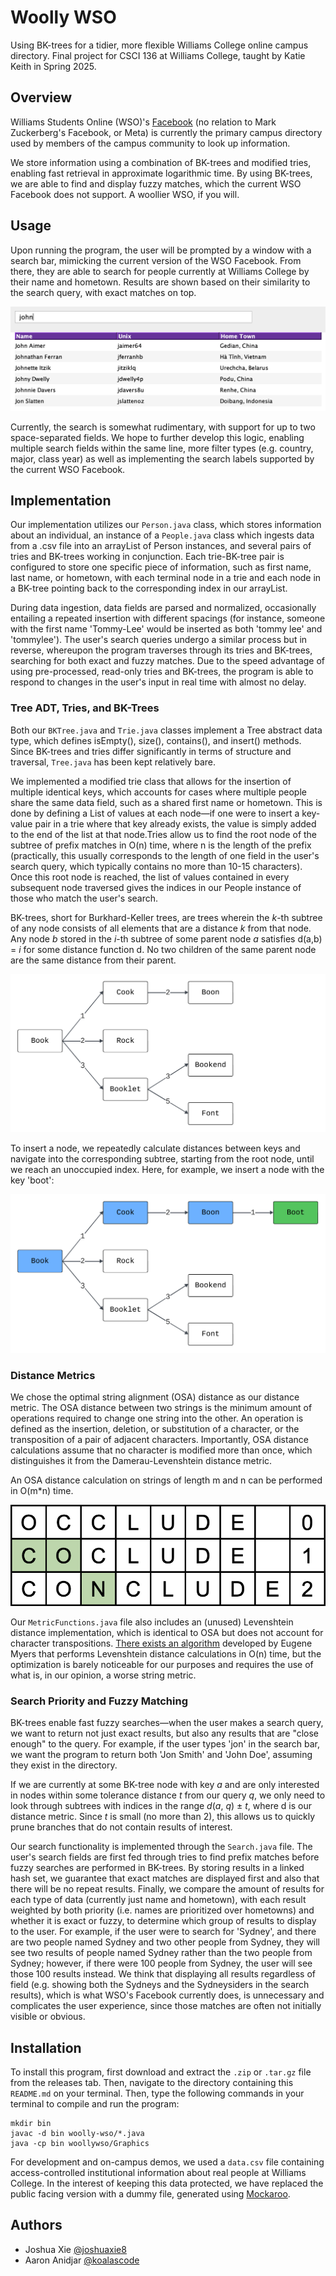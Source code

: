 # Woolly WSO

Using BK-trees for a tidier, more flexible Williams College online campus directory. Final project for CSCI 136 at Williams College, taught by Katie Keith in Spring 2025.
## Overview

Williams Students Online (WSO)'s [Facebook](https://wso.williams.edu/facebook/help) (no relation to Mark Zuckerberg's Facebook, or Meta) is currently the primary campus directory used by members of the campus community to look up information.

We store information using a combination of BK-trees and modified tries, enabling fast retrieval in approximate logarithmic time. By using BK-trees, we are able to find and display fuzzy matches, which the current WSO Facebook does not support. A woollier WSO, if you will.
## Usage

Upon running the program, the user will be prompted by a window with a search bar, mimicking the current version of the WSO Facebook. From there, they are able to search for people currently at Williams College by their name and hometown. Results are shown based on their similarity to the search query, with exact matches on top.

![Example of UI, with user query 'john' on the dummy csv](https://github.com/joshuaxie8/cs136-jx4-aa37-final/blob/main/figs/ui.png?raw=true)

Currently, the search is somewhat rudimentary, with support for up to two space-separated fields. We hope to further develop this logic, enabling multiple search fields within the same line, more filter types (e.g. country, major, class year) as well as implementing the search labels supported by the current WSO Facebook.
## Implementation

Our implementation utilizes our `Person.java` class, which stores information about an individual, an instance of a `People.java` class which ingests data from a .csv file into an arrayList of Person instances, and several pairs of tries and BK-trees working in conjunction. Each trie-BK-tree pair is configured to store one specific piece of information, such as first name, last name, or hometown, with each terminal node in a trie and each node in a BK-tree pointing back to the corresponding index in our arrayList.

During data ingestion, data fields are parsed and normalized, occasionally entailing a repeated insertion with different spacings (for instance, someone with the first name 'Tommy-Lee' would be inserted as both 'tommy lee' and 'tommylee'). The user's search queries undergo a similar process but in reverse, whereupon the program traverses through its tries and BK-trees, searching for both exact and fuzzy matches. Due to the speed advantage of using pre-processed, read-only tries and BK-trees, the program is able to respond to changes in the user's input in real time with almost no delay.
### Tree ADT, Tries, and BK-Trees

Both our `BKTree.java` and `Trie.java` classes implement a Tree abstract data type, which defines isEmpty(), size(), contains(), and insert() methods. Since BK-trees and tries differ significantly in terms of structure and traversal, `Tree.java` has been kept relatively bare.

We implemented a modified trie class that allows for the insertion of multiple identical keys, which accounts for cases where multiple people share the same data field, such as a shared first name or hometown. This is done by defining a List of values at each node—if one were to insert a key-value pair in a trie where that key already exists, the value is simply added to the end of the list at that node.Tries allow us to find the root node of the subtree of prefix matches in O(n) time, where n is the length of the prefix (practically, this usually corresponds to the length of one field in the user's search query, which typically contains no more than 10-15 characters). Once this root node is reached, the list of values contained in every subsequent node traversed gives the indices in our People instance of those who match the user's search.

BK-trees, short for Burkhard-Keller trees, are trees wherein the *k*-th subtree of any node consists of all elements that are a distance *k* from that node. Any node *b* stored in the *i*-th subtree of some parent node *a* satisfies d(a,b) = *i* for some distance function d. No two children of the same parent node are the same distance from their parent.

![example BK-tree](https://github.com/joshuaxie8/cs136-jx4-aa37-final/blob/main/figs/bktree-0.png?raw=true)

To insert a node, we repeatedly calculate distances between keys and navigate into the corresponding subtree, starting from the root node, until we reach an unoccupied index. Here, for example, we insert a node with the key 'boot':

![BK-tree node insertion](https://github.com/joshuaxie8/cs136-jx4-aa37-final/blob/main/figs/bktree-1.png?raw=true)

### Distance Metrics

We chose the optimal string alignment (OSA) distance as our distance metric. The OSA distance between two strings is the minimum amount of operations required to change one string into the other. An operation is defined as the insertion, deletion, or substitution of a character, or the transposition of a pair of adjacent characters. Importantly, OSA distance calculations assume that no character is modified more than once, which distinguishes it from the Damerau-Levenshtein distance metric.

An OSA distance calculation on strings of length m and n can be performed in O(m*n) time.

![The OSA distance of 'occlude' and 'conclude' is 2.](https://github.com/joshuaxie8/cs136-jx4-aa37-final/blob/main/figs/osa.png?raw=true)

Our `MetricFunctions.java` file also includes an (unused) Levenshtein distance implementation, which is identical to OSA but does not account for character transpositions. [There exists an algorithm](https://dl.acm.org/doi/10.1145/316542.316550) developed by Eugene Myers that performs Levenshtein distance calculations in O(n) time, but the optimization is barely noticeable for our purposes and requires the use of what is, in our opinion, a worse string metric.

### Search Priority and Fuzzy Matching

BK-trees enable fast fuzzy searches—when the user makes a search query, we want to return not just exact results, but also any results that are "close enough" to the query. For example, if the user types 'jon' in the search bar, we want the program to return both 'Jon Smith' and 'John Doe', assuming they exist in the directory.

If we are currently at some BK-tree node with key *a* and are only interested in nodes within some tolerance distance *t* from our query *q*, we only need to look through subtrees with indices in the range *d*(*a*, *q*) ± *t*, where d is our distance metric. Since *t* is small (no more than 2), this allows us to quickly prune branches that do not contain results of interest.

Our search functionality is implemented through the `Search.java` file. The user's search fields are first fed through tries to find prefix matches before fuzzy searches are performed in BK-trees. By storing results in a linked hash set, we guarantee that exact matches are displayed first and also that there will be no repeat results. Finally, we compare the amount of results for each type of data (currently just name and hometown), with each result weighted by both priority (i.e. names are prioritized over hometowns) and whether it is exact or fuzzy, to determine which group of results to display to the user. For example, if the user were to search for 'Sydney', and there are two people named Sydney and two other people from Sydney, they will see two results of people named Sydney rather than the two people from Sydney; however, if there were 100 people from Sydney, the user will see those 100 results instead. We think that displaying all results regardless of field (e.g. showing both the Sydneys and the Sydneysiders in the search results), which is what WSO's Facebook currently does, is unnecessary and complicates the user experience, since those matches are often not initially visible or obvious.

## Installation

To install this program, first download and extract the `.zip` or `.tar.gz` file from the releases tab. Then, navigate to the directory containing this `README.md` on your terminal. Then, type the following commands in your terminal to compile and run the program:
```
mkdir bin
javac -d bin woolly-wso/*.java
java -cp bin woollywso/Graphics
```

For development and on-campus demos, we used a `data.csv` file containing access-controlled institutional information about real people at Williams College. In the interest of keeping this data protected, we have replaced the public facing version with a dummy file, generated using [Mockaroo](https://www.mockaroo.com/). 
## Authors

- Joshua Xie [@joshuaxie8](https://www.github.com/joshuaxie8)
- Aaron Anidjar [@koalascode](https://www.github.com/koalascode)
